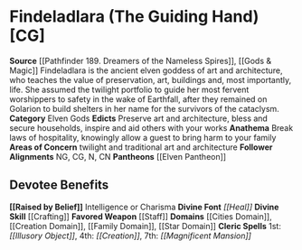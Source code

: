 ﻿---
ability:
- Intelligence
- Charisma
ability_boost:
- Intelligence
- Charisma
alignment: CG
deity:
- '[[DATABASE/deity/Findeladlara|Findeladlara]]'
- '[[DATABASE/deity/Elven Pantheon|Elven Pantheon]]'
deity_category: Elven Gods
divine_font: Heal
domain:
- '[[DATABASE/domain/Cities Domain|Cities]]'
- '[[DATABASE/domain/Creation Domain|Creation]]'
- '[[DATABASE/domain/Family Domain|Family]]'
- '[[DATABASE/domain/Star Domain|Star]]'
favored_weapon: '[[DATABASE/weapon/Staff|Staff]]'
follower_alignment:
- NG
- N
- CG
- CN
id: '109'
name: Findeladlara
rarity: Common
skill:
- '[[DATABASE/skill/Crafting|Crafting]]'
source: '[[DATABASE/source/Pathfinder 189. Dreamers of the Nameless Spires|Pathfinder
  #189: Dreamers of the Nameless Spires]]'
trait: null
type: Deity

---
# Findeladlara (The Guiding Hand) [CG]

**Source** [[Pathfinder 189. Dreamers of the Nameless Spires]], [[Gods & Magic]] 
Findeladlara is the ancient elven goddess of art and architecture, who teaches the value of preservation, art, buildings and, most importantly, life. She assumed the twilight portfolio to guide her most fervent worshippers to safety in the wake of Earthfall, after they remained on Golarion to build shelters in her name for the survivors of the cataclysm.
**Category** Elven Gods
**Edicts** Preserve art and architecture, bless and secure households, inspire and aid others with your works
**Anathema** Break laws of hospitality, knowingly allow a guest to bring harm to your family
**Areas of Concern** twilight and traditional art and architecture
**Follower Alignments** NG, CG, N, CN
**Pantheons** [[Elven Pantheon]]

## Devotee Benefits

**[[Raised by Belief]]** Intelligence or Charisma
**Divine Font** _[[Heal]]_
**Divine Skill** [[Crafting]]
**Favored Weapon** [[Staff]]
**Domains** [[Cities Domain]], [[Creation Domain]], [[Family Domain]], [[Star Domain]]
**Cleric Spells** 1st: _[[Illusory Object]]_, 4th: _[[Creation]]_, 7th: _[[Magnificent Mansion]]_